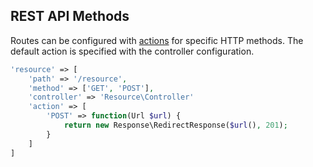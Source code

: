 ## REST API Methods
Routes can be configured with [actions](https://github.com/mvc5/mvc5/blob/master/src/Route/Match/Action.php) for specific HTTP methods. The default action is specified with the controller configuration.

```php
'resource' => [
    'path' => '/resource',
    'method' => ['GET', 'POST'],
    'controller' => 'Resource\Controller'
    'action' => [
        'POST' => function(Url $url) {
            return new Response\RedirectResponse($url(), 201);
        }
    ]
]
```
